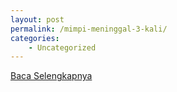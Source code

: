 ```yaml
---
layout: post
permalink: /mimpi-meninggal-3-kali/
categories:
    - Uncategorized
---
```


[Baca Selengkapnya](/07)